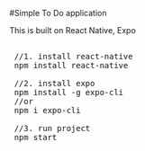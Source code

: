 #Simple To Do application 

This is built on React Native, Expo
<pre> 
 //1. install react-native
 npm install react-native
 
 //2. install expo
 npm install -g expo-cli
 //or
 npm i expo-cli
 
 //3. run project
 npm start

</pre>
